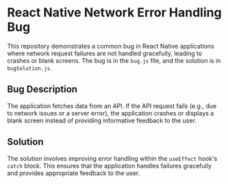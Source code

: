 # React Native Network Error Handling Bug

This repository demonstrates a common bug in React Native applications where network request failures are not handled gracefully, leading to crashes or blank screens.  The bug is in the `bug.js` file, and the solution is in `bugSolution.js`.

## Bug Description

The application fetches data from an API.  If the API request fails (e.g., due to network issues or a server error), the application crashes or displays a blank screen instead of providing informative feedback to the user.

## Solution

The solution involves improving error handling within the `useEffect` hook's `catch` block. This ensures that the application handles failures gracefully and provides appropriate feedback to the user.